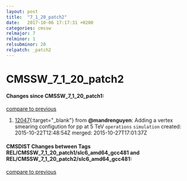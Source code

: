 ```yaml
---
layout: post
title:  "7_1_20_patch2"
date:   2017-10-06 17:17:31 +0200
categories: cmssw
relmajor: 7
relminor: 1
relsubminor: 20
relpatch: _patch2
---
```


# CMSSW_7_1_20_patch2
#### Changes since CMSSW_7_1_20_patch1:

[compare to previous](https://github.com/cms-sw/cmssw/compare/CMSSW_7_1_20_patch1...CMSSW_7_1_20_patch2)



1. [12047](http://github.com/cms-sw/cmssw/pull/12047){:target="_blank"}  from **@mandrenguyen**: Adding a vertex smearing configution for pp at 5 TeV `operations`  `simulation`  created: 2015-10-22T12:48:54Z merged: 2015-10-27T17:01:37Z

#### CMSDIST Changes between Tags REL/CMSSW_7_1_20_patch1/slc6_amd64_gcc481 and REL/CMSSW_7_1_20_patch2/slc6_amd64_gcc481:

[compare to previous](https://github.com/cms-sw/cmsdist/compare/REL/CMSSW_7_1_20_patch1/slc6_amd64_gcc481...REL/CMSSW_7_1_20_patch2/slc6_amd64_gcc481)


